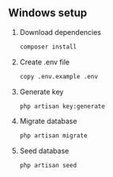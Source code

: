## Windows setup

1. Download dependencies
    ```bash
    composer install
    ```

2. Create .env file
    ```bash
    copy .env.example .env
    ```

3. Generate key
    ```bash
    php artisan key:generate
    ```
4. Migrate database
    ```bash
    php artisan migrate
    ```

5. Seed database
    ```bash
    php artisan seed
    ```
